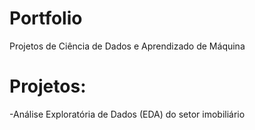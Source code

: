 # Portfolio
Projetos de Ciência de Dados e  Aprendizado de Máquina

# Projetos:

-Análise Exploratória de Dados (EDA) do setor imobiliário
